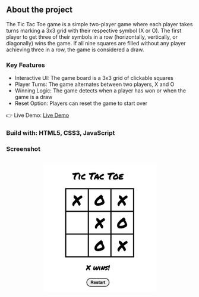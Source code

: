 <h2>About the project</h2>

  <p>The Tic Tac Toe game is a simple two-player game where each player takes turns marking a 3x3 grid with their respective symbol (X or O). The first player to get three of their symbols in a row (horizontally, vertically, or diagonally) wins the game. If all nine squares are filled without any player achieving three in a row, the game is considered a draw.</p>

  <h3>Key Features</h3>
  <ul>
  <li>Interactive UI: The game board is a 3x3 grid of clickable squares</li>
  <li>Player Turns: The game alternates between two players, X and O</li>
  <li>Winning Logic: The game detects when a player has won or when the game is a draw</li>
  <li>Reset Option: Players can reset the game to start over</li>
  </ul>

👉 Live Demo: <a href='https://sanjayvjacob.github.io/tictactoe-js/'>Live Demo</a>

<h3>Build with: HTML5, CSS3, JavaScript</h3>

<h3>Screenshot</h3>
<br>
<div align='center'>
<img src='./screenshot.png' width='300'/>
